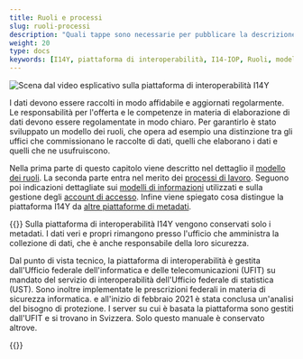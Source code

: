 ```yaml
---
title: Ruoli e processi
slug: ruoli-processi
description: "Quali tappe sono necessarie per pubblicare la descrizione di una collezione di dati? E chi può vedere i metadati e quali? Il presente capitolo fornisce una panoramica dei ruoli previsti dalla piattaforma di interoperabilità I14Y, dei processi di lavoro e del modello delle informazioni."
weight: 20
type: docs
keywords: [I14Y, piattaforma di interoperabilità, I14-IOP, Ruoli, modello dei ruoli, diritti di accesso, workflow, processi, modello dei dati, modello di informazioni]
---
```


![Scena dal video esplicativo sulla piattaforma di interoperabilità I14Y](/handbook/img/i14y-film_rollen.png)

I dati devono essere raccolti in modo affidabile e aggiornati regolarmente. Le responsabilità per l'offerta e le competenze in materia di elaborazione di dati devono essere regolamentate in modo chiaro. Per garantirlo è stato sviluppato un modello dei ruoli, che opera ad esempio una distinzione tra gli uffici che commissionano le raccolte di dati, quelli che elaborano i dati e quelli che ne usufruiscono. 

Nella prima parte di questo capitolo viene descritto nel dettaglio il [modello dei ruoli](/handbook/it/2_rollen_prozesse/ruoli). La seconda parte entra nel merito dei [processi di lavoro](/handbook/it/2_rollen_prozesse/processi-di-lavoro). Seguono poi indicazioni dettagliate sui [modelli di informazioni](/handbook/it/2_rollen_prozesse/modello-di-informazioni) utilizzati e sulla gestione degli [account di accesso](/handbook/it/2_rollen_prozesse/gestione-degli-account). Infine viene spiegato cosa distingue la piattaforma I14Y da [altre piattaforme di metadati](/handbook/it/2_rollen_prozesse/piattaformi).

{{<alert title="I dati sono al sicuro sull'IOP I14Y?" color="info">}}
Sulla piattaforma di interoperabilità I14Y vengono conservati solo i metadati. I dati veri e propri rimangono presso l'ufficio che amministra la collezione di dati, che è anche responsabile della loro sicurezza. 

Dal punto di vista tecnico, la piattaforma di interoperabilità è gestita dall'Ufficio federale dell'informatica e delle telecomunicazioni (UFIT) su mandato del servizio di interoperabilità dell'Ufficio federale di statistica (UST). Sono inoltre implementate le prescrizioni federali in materia di sicurezza informatica. e all'inizio di febbraio 2021 è stata conclusa un'analisi del bisogno di protezione. I server su cui è basata la piattaforma sono gestiti dall'UFIT e si trovano in Svizzera. Solo questo manuale è conservato altrove.

{{</alert>}}